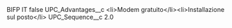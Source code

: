 <?xml version="1.0" encoding="UTF-8"?>
<CustomMetadata xmlns="http://soap.sforce.com/2006/04/metadata" xmlns:xsi="http://www.w3.org/2001/XMLSchema-instance" xmlns:xsd="http://www.w3.org/2001/XMLSchema">
    <label>BIFP IT</label>
    <protected>false</protected>
    <values>
        <field>UPC_Advantages__c</field>
        <value xsi:type="xsd:string">&lt;li&gt;Modem gratuito&lt;/li&gt;&lt;li&gt;Installazione sul posto&lt;/li&gt;</value>
    </values>
    <values>
        <field>UPC_Sequence__c</field>
        <value xsi:type="xsd:double">2.0</value>
    </values>
</CustomMetadata>

